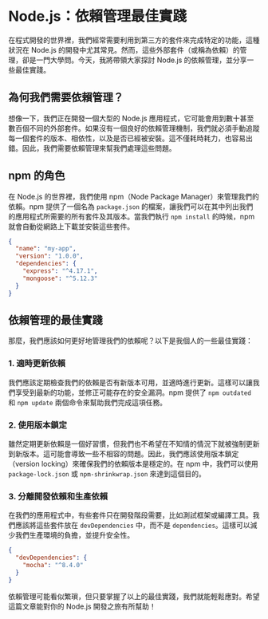 # Node.js：依賴管理最佳實踐

在程式開發的世界裡，我們經常需要利用到第三方的套件來完成特定的功能，這種狀況在 Node.js 的開發中尤其常見。然而，這些外部套件（或稱為依賴）的管理，卻是一門大學問。今天，我將帶領大家探討 Node.js 的依賴管理，並分享一些最佳實踐。

## 為何我們需要依賴管理？

想像一下，我們正在開發一個大型的 Node.js 應用程式，它可能會用到數十甚至數百個不同的外部套件。如果沒有一個良好的依賴管理機制，我們就必須手動追蹤每一個套件的版本、相依性，以及是否已經被安裝。這不僅耗時耗力，也容易出錯。因此，我們需要依賴管理來幫我們處理這些問題。

## npm 的角色

在 Node.js 的世界裡，我們使用 npm（Node Package Manager）來管理我們的依賴。npm 提供了一個名為 `package.json` 的檔案，讓我們可以在其中列出我們的應用程式所需要的所有套件及其版本。當我們執行 `npm install` 的時候，npm 就會自動從網路上下載並安裝這些套件。

```json
{
  "name": "my-app",
  "version": "1.0.0",
  "dependencies": {
    "express": "^4.17.1",
    "mongoose": "^5.12.3"
  }
}
```

## 依賴管理的最佳實踐

那麼，我們應該如何更好地管理我們的依賴呢？以下是我個人的一些最佳實踐：

### 1. 適時更新依賴

我們應該定期檢查我們的依賴是否有新版本可用，並適時進行更新。這樣可以讓我們享受到最新的功能，並修正可能存在的安全漏洞。npm 提供了 `npm outdated` 和 `npm update` 兩個命令來幫助我們完成這項任務。

### 2. 使用版本鎖定

雖然定期更新依賴是一個好習慣，但我們也不希望在不知情的情況下就被強制更新到新版本。這可能會導致一些不相容的問題。因此，我們應該使用版本鎖定（version locking）來確保我們的依賴版本是穩定的。在 npm 中，我們可以使用 `package-lock.json` 或 `npm-shrinkwrap.json` 來達到這個目的。

### 3. 分離開發依賴和生產依賴

在我們的應用程式中，有些套件只在開發階段需要，比如測試框架或編譯工具。我們應該將這些套件放在 `devDependencies` 中，而不是 `dependencies`。這樣可以減少我們生產環境的負擔，並提升安全性。

```json
{
  "devDependencies": {
    "mocha": "^8.4.0"
  }
}
```

依賴管理可能看似繁瑣，但只要掌握了以上的最佳實踐，我們就能輕鬆應對。希望這篇文章能對你的 Node.js 開發之旅有所幫助！